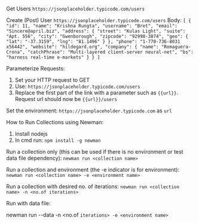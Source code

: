 Get Users
`https://jsonplaceholder.typicode.com/users`

Create (Post) User
`https://jsonplaceholder.typicode.com/users`
Body:
`[
    {
        "id": 11,
        "name": "Krishna Rungta",
        "username": "Bret",
        "email": "Sincere@april.biz",
        "address": {
            "street": "Kulas Light",
            "suite": "Apt. 556",
            "city": "Gwenborough",
            "zipcode": "92998-3874",
            "geo": {
                "lat": "-37.3159",
                "lng": "81.1496"
            }
        },
        "phone": "1-770-736-8031 x56442",
        "website": "hildegard.org",
        "company": {
            "name": "Romaguera-Crona",
            "catchPhrase": "Multi-layered client-server neural-net",
            "bs": "harness real-time e-markets"
        }
    }
]`

Parameterize Requests:
1. Set your HTTP request to GET
2. Use: `https://jsonplaceholder.typicode.com/users`
3. Replace the first part of the link with a parameter such as `{{url}}`. Request url should now be `{{url}}/users`

Set the environment:
`https://jsonplaceholder.typicode.com` as `url`


How to Run Collections using Newman:
1. Install nodejs
2. In cmd run: `npm install -g newman`

Run a collection only (this can be used if there is no environment or test data file dependency):
`newman run <collection name>`

Run a collection and environment (the -e indicator is for environment):
`newman run <collection name> -e <environment name>`

Run a collection with desired no. of iterations:
`newman run <collection name> -n <no.of iterations>`

Run with data file:

newman run <collection name> --data <file name>  -n <no.of `iterations> -e <environment name>`


















